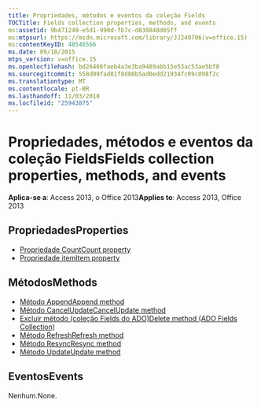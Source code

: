 ```yaml
---
title: Propriedades, métodos e eventos da coleção Fields
TOCTitle: Fields collection properties, methods, and events
ms:assetid: 9b471249-e5d1-990d-fb7c-d830848d65ff
ms:mtpsurl: https://msdn.microsoft.com/library/JJ249706(v=office.15)
ms:contentKeyID: 48546566
ms.date: 09/18/2015
mtps_version: v=office.15
ms.openlocfilehash: bd26466faeb4a3e3ba9489abb15e53ac53ae5bf8
ms.sourcegitcommit: 558d09fad81f8d80b5ad0edd21934fc09c098f2c
ms.translationtype: MT
ms.contentlocale: pt-BR
ms.lasthandoff: 11/03/2018
ms.locfileid: "25943875"
---
```

# <a name="fields-collection-properties-methods-and-events"></a><span data-ttu-id="43615-102">Propriedades, métodos e eventos da coleção Fields</span><span class="sxs-lookup"><span data-stu-id="43615-102">Fields collection properties, methods, and events</span></span>

<span data-ttu-id="43615-103">**Aplica-se a**: Access 2013, o Office 2013</span><span class="sxs-lookup"><span data-stu-id="43615-103">**Applies to**: Access 2013, Office 2013</span></span>

## <a name="properties"></a><span data-ttu-id="43615-104">Propriedades</span><span class="sxs-lookup"><span data-stu-id="43615-104">Properties</span></span>

- [<span data-ttu-id="43615-105">Propriedade Count</span><span class="sxs-lookup"><span data-stu-id="43615-105">Count property</span></span>](count-property-ado.md)
- [<span data-ttu-id="43615-106">Propriedade item</span><span class="sxs-lookup"><span data-stu-id="43615-106">Item property</span></span>](item-property-ado.md)

## <a name="methods"></a><span data-ttu-id="43615-107">Métodos</span><span class="sxs-lookup"><span data-stu-id="43615-107">Methods</span></span>

- [<span data-ttu-id="43615-108">Método Append</span><span class="sxs-lookup"><span data-stu-id="43615-108">Append method</span></span>](append-method-ado.md)
- [<span data-ttu-id="43615-109">Método CancelUpdate</span><span class="sxs-lookup"><span data-stu-id="43615-109">CancelUpdate method</span></span>](cancelupdate-method-ado.md)
- [<span data-ttu-id="43615-110">Excluir método (coleção Fields do ADO)</span><span class="sxs-lookup"><span data-stu-id="43615-110">Delete method (ADO Fields Collection)</span></span>](delete-method-ado-fields-collection.md)
- [<span data-ttu-id="43615-111">Método Refresh</span><span class="sxs-lookup"><span data-stu-id="43615-111">Refresh method</span></span>](refresh-method-ado.md)
- [<span data-ttu-id="43615-112">Método Resync</span><span class="sxs-lookup"><span data-stu-id="43615-112">Resync method</span></span>](resync-method-ado.md)
- [<span data-ttu-id="43615-113">Método Update</span><span class="sxs-lookup"><span data-stu-id="43615-113">Update method</span></span>](update-method-ado.md)

## <a name="events"></a><span data-ttu-id="43615-114">Eventos</span><span class="sxs-lookup"><span data-stu-id="43615-114">Events</span></span>

<span data-ttu-id="43615-115">Nenhum.</span><span class="sxs-lookup"><span data-stu-id="43615-115">None.</span></span>

